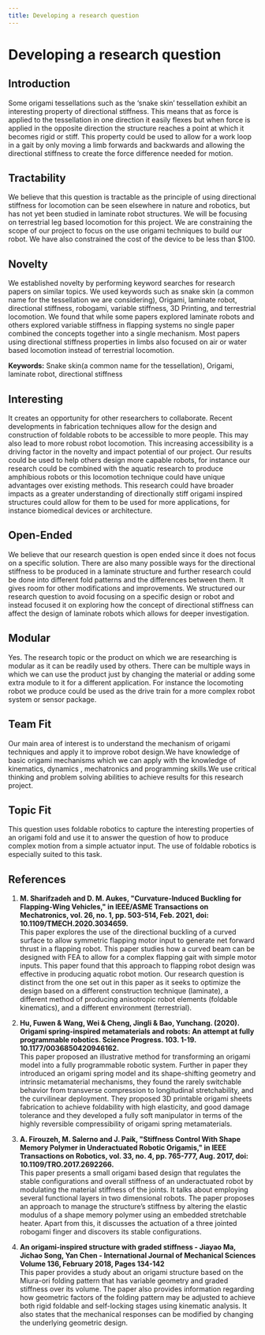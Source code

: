 ```yaml
---
title: Developing a research question
---
```


# Developing a research question

## Introduction
Some origami tessellations such as the ‘snake skin’ tessellation exhibit an interesting property of directional stiffness. This means that as force is applied to the tessellation in one direction it easily flexes but when force is applied in the opposite direction the structure reaches a point at which it becomes rigid or stiff. This property could be used to allow for a work loop in a gait by only moving a limb forwards and backwards and allowing the directional stiffness to create the force difference needed for motion.

## Tractability
We believe that this question is tractable as the principle of using directional stiffness for locomotion can be seen elsewhere in nature and robotics, but has not yet been studied in laminate robot structures. We will be focusing on terrestrial leg based locomotion for this project. We are constraining the scope of our project to focus on the use origami techniques to build our robot. We have also constrained the cost of the device to be less than $100.

<!-- We have produced a tentative schedule for our project:

**Week 1-2**<br/>
We intend to begin by identifying the deliverables. This involves performing literature reviews, doing market research, framing a research question and documenting the project requirements; these may be either functional, non- functional or even technical. Further, our goal is to identify and purchase the key parts which would be used on the project.

**Week 3-4**<br/>
Our aim during this period is to begin with understanding the programming aspects of the design. This would include interfacing the microcontroller with the peripherals and coding it to actuate the design prototype. We also plan to test the different materials accessible to us for the best design fit.

**Week 5-7**<br/>
Further, we progress on to simulating our design and perform tests in order to understand the system better.

**Week 8-10**<br/>
* Fabrication
* Laser cutting
* Lamination

**Week 9-10**<br/>
* Assembly
* Report writing and presentation -->

## Novelty
We established novelty by performing keyword searches for research papers on similar topics. We used keywords such as snake skin (a common name for the tessellation we are considering), Origami, laminate robot, directional stiffness, robogami, variable stiffness, 3D Printing, and terrestrial locomotion. We found that while some papers explored laminate robots and others explored variable stiffness in flapping systems no single paper combined the concepts together into a single mechanism. Most papers using directional stiffness properties in limbs also focused on air or water based locomotion instead of terrestrial locomotion.

**Keywords:** Snake skin(a common name for the tessellation), Origami, laminate robot, directional stiffness

## Interesting 
It creates an opportunity for other researchers to collaborate. Recent developments in fabrication techniques allow for the design and construction of foldable robots to be accessible to more people. This may also lead to more robust robot locomotion. This increasing accessibility is a driving factor in the novelty and impact potential of our project. Our results could be used to help others design more capable robots, for instance our research could be combined with the aquatic research to produce amphibious robots or this locomotion technique could have unique advantages over existing methods. This research could have broader impacts as a greater understanding of directionally stiff origami inspired structures could allow for them to be used for more applications, for instance biomedical devices or architecture.

## Open-Ended
We believe that our research question is open ended since it does not focus on a specific solution. There are also many possible ways for the directional stiffness to be produced in a laminate structure and further research could be done into different fold patterns and the differences between them. It gives room for other modifications and improvements. We structured our research question to avoid focusing on a specific design or robot and instead focused it on exploring how the concept of directional stiffness can affect the design of laminate robots which allows for deeper investigation.

## Modular 
Yes. The research topic or the product on which we are researching is modular as it can be readily used by others. There can be multiple ways in which we can use the product just by changing the material or adding some extra module to it for a different application. For instance the locomoting robot we produce could be used as the drive train for a more complex robot system or sensor package.

## Team Fit 
Our main area of interest is to understand the mechanism of origami techniques and apply it to improve robot design.We have knowledge of basic origami mechanisms which we can apply with the knowledge of kinematics,  dynamics , mechatronics and programming skills.We use critical thinking and problem solving abilities to achieve results for this research project.
 
## Topic Fit 
This question uses foldable robotics to capture the interesting properties of an origami fold and use it to answer the question of how to produce complex motion from a simple actuator input. The use of foldable robotics is especially suited to this task.

## References
1. **M. Sharifzadeh and D. M. Aukes, "Curvature-Induced Buckling for Flapping-Wing Vehicles," in IEEE/ASME Transactions on Mechatronics, vol. 26, no. 1, pp. 503-514, Feb. 2021, doi: 10.1109/TMECH.2020.3034659.**<br/>
This paper explores the use of the directional buckling of a curved surface to allow symmetric flapping motor input to generate net forward thrust in a flapping robot. This paper studies how a curved beam can be designed with FEA to allow for a complex flapping gait with simple motor inputs. This paper found that this approach to flapping robot design was effective in producing aquatic robot motion. Our research question is distinct from the one set out in this paper as it seeks to optimize the design based on a different construction technique (laminate), a different method of producing anisotropic robot elements (foldable kinematics), and a different environment (terrestrial).

2. **Hu, Fuwen & Wang, Wei & Cheng, Jingli & Bao, Yunchang. (2020). Origami spring-inspired metamaterials and robots: An attempt at fully programmable robotics. Science Progress. 103. 1-19. 10.1177/0036850420946162.**<br/>
This paper proposed an illustrative method for transforming an origami model into a fully programmable robotic system. Further in paper they introduced an origami spring model and its shape-shifting geometry and intrinsic metamaterial mechanisms, they found the rarely switchable behavior from transverse compression to longitudinal stretchability, and the curvilinear deployment. They proposed 3D printable origami sheets fabrication to achieve foldability with high elasticity, and good damage tolerance and they developed a fully soft manipulator in terms of the highly reversible compressibility of origami spring metamaterials.

3. **A. Firouzeh, M. Salerno and J. Paik, "Stiffness Control With Shape Memory Polymer in Underactuated Robotic Origamis," in IEEE Transactions on Robotics, vol. 33, no. 4, pp. 765-777, Aug. 2017, doi: 10.1109/TRO.2017.2692266.**<br/>
This paper presents a small origami based design that regulates the stable configurations and overall stiffness of an underactuated robot by modulating the material stiffness of the joints. It talks about employing several functional layers in two dimensional robots. The paper proposes an approach to manage the structure’s stiffness by altering the elastic modulus of a shape memory polymer using an embedded stretchable heater. Apart from this, it discusses the actuation of a three jointed robogami finger and discovers its stable configurations.

4. **An origami-inspired structure with graded stiffness - Jiayao Ma, Jichao Song, Yan Chen - International Journal of Mechanical Sciences Volume 136, February 2018, Pages 134-142**<br/>
This paper provides a study about an origami structure based on the Miura-ori folding pattern that has variable geometry and graded stiffness over its volume. The paper also provides information regarding how geometric factors of the folding pattern may be adjusted to achieve both rigid foldable and self-locking stages using kinematic analysis. It also states that the mechanical responses can be modified by changing the underlying geometric design.
